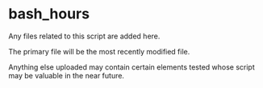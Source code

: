 # bash_hours

Any files related to this script are added here. 

The primary file will be the most recently modified file. 

Anything else uploaded may contain certain elements tested whose script may be valuable in the near future.
